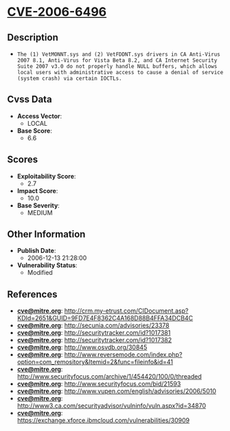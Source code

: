 
# [CVE-2006-6496](https://cve.mitre.org/cgi-bin/cvename.cgi?name=CVE-2006-6496)

## Description

- `The (1) VetMONNT.sys and (2) VetFDDNT.sys drivers in CA Anti-Virus 2007 8.1, Anti-Virus for Vista Beta 8.2, and CA Internet Security Suite 2007 v3.0 do not properly handle NULL buffers, which allows local users with administrative access to cause a denial of service (system crash) via certain IOCTLs.`

## Cvss Data

- **Access Vector**:
  - LOCAL
- **Base Score**:
  - 6.6

## Scores

- **Exploitability Score**:
  - 2.7
- **Impact Score**:
  - 10.0
- **Base Severity**:
  - MEDIUM

## Other Information

- **Publish Date**:
  - 2006-12-13 21:28:00
- **Vulnerability Status**:
  - Modified

## References

- **cve@mitre.org**: http://crm.my-etrust.com/CIDocument.asp?KDId=2651&GUID=9FD7E4F8362C4A168D88B4FFA34DCB4C
- **cve@mitre.org**: http://secunia.com/advisories/23378
- **cve@mitre.org**: http://securitytracker.com/id?1017381
- **cve@mitre.org**: http://securitytracker.com/id?1017382
- **cve@mitre.org**: http://www.osvdb.org/30845
- **cve@mitre.org**: http://www.reversemode.com/index.php?option=com_remository&Itemid=2&func=fileinfo&id=41
- **cve@mitre.org**: http://www.securityfocus.com/archive/1/454420/100/0/threaded
- **cve@mitre.org**: http://www.securityfocus.com/bid/21593
- **cve@mitre.org**: http://www.vupen.com/english/advisories/2006/5010
- **cve@mitre.org**: http://www3.ca.com/securityadvisor/vulninfo/vuln.aspx?id=34870
- **cve@mitre.org**: https://exchange.xforce.ibmcloud.com/vulnerabilities/30909
